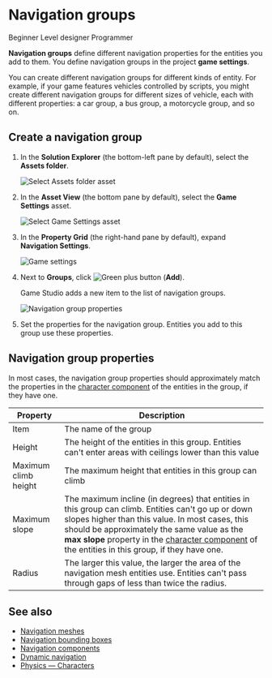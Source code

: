 # Navigation groups

<span class="label label-doc-level">Beginner</span>
<span class="label label-doc-audience">Level designer</span>
<span class="label label-doc-audience">Programmer</span>

**Navigation groups** define different navigation properties for the entities you add to them. You define navigation groups in the project **game settings**.

You can create different navigation groups for different kinds of entity. For example, if your game features vehicles controlled by scripts, you might create different navigation groups for different sizes of vehicle, each with different properties: a car group, a bus group, a motorcycle group, and so on.

## Create a navigation group

1. In the **Solution Explorer** (the bottom-left pane by default), select the **Assets folder**.

    ![Select Assets folder asset](media/select-asset-folder.png)

2. In the **Asset View** (the bottom pane by default), select the **Game Settings** asset.

    ![Select Game Settings asset](media/select-game-settings-asset.png)

3. In the **Property Grid** (the right-hand pane by default), expand **Navigation Settings**.

   ![Game settings](media/navigation-settings.png)

4. Next to **Groups**, click ![Green plus button](~/manual/game-studio/media/green-plus-icon.png) (**Add**).

    Game Studio adds a new item to the list of navigation groups.

    ![Navigation group properties](media/navigation-group-properties.png)

5. Set the properties for the navigation group. Entities you add to this group use these properties.

## Navigation group properties

In most cases, the navigation group properties should approximately match the properties in the [character component](../physics/characters.md) of the entities in the group, if they have one.

| Property             | Description
|----------------------|------------
| Item                 | The name of the group
| Height               | The height of the entities in this group. Entities can't enter areas with ceilings lower than this value
| Maximum climb height | The maximum height that entities in this group can climb
| Maximum slope        | The maximum incline (in degrees) that entities in this group can climb. Entities can't go up or down slopes higher than this value. In most cases, this should be approximately the same value as the **max slope** property in the [character component](../physics/characters.md) of the entities in this group, if they have one.
| Radius               | The larger this value, the larger the area of the navigation mesh entities use. Entities can't pass through gaps of less than twice the radius.

## See also

* [Navigation meshes](navigation-meshes.md)
* [Navigation bounding boxes](navigation-bounding-boxes.md)
* [Navigation components](navigation-components.md)
* [Dynamic navigation](dynamic-navigation.md)
* [Physics — Characters](../physics/characters.md)